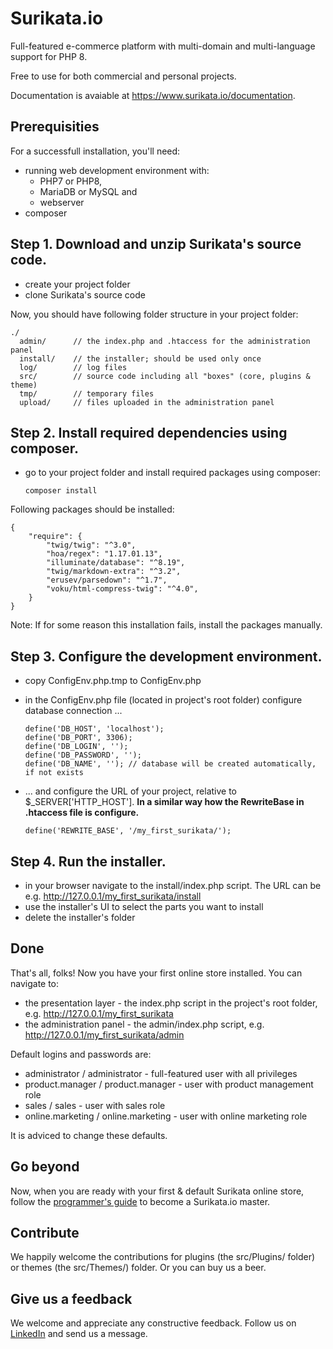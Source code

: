 # Surikata.io
Full-featured e-commerce platform with multi-domain and multi-language support for PHP 8.

Free to use for both commercial and personal projects.

Documentation is avaiable at https://www.surikata.io/documentation</a>.

## Prerequisities

For a successfull installation, you'll need:

  * running web development environment with:
    * PHP7 or PHP8,
    * MariaDB or MySQL and
    * webserver
  * composer

## Step 1. Download and unzip Surikata's source code.

  * create your project folder
  * clone Surikata's source code

Now, you should have following folder structure in your project folder:

    ./
      admin/      // the index.php and .htaccess for the administration panel
      install/    // the installer; should be used only once
      log/        // log files
      src/        // source code including all "boxes" (core, plugins & theme)
      tmp/        // temporary files
      upload/     // files uploaded in the administration panel

## Step 2. Install required dependencies using composer.

  * go to your project folder and install required packages using composer:

        composer install

Following packages should be installed:

    {
        "require": {
            "twig/twig": "^3.0",
            "hoa/regex": "1.17.01.13",
            "illuminate/database": "^8.19",
            "twig/markdown-extra": "^3.2",
            "erusev/parsedown": "^1.7",
            "voku/html-compress-twig": "^4.0",
        }
    }

Note: If for some reason this installation fails, install the packages manually.

## Step 3. Configure the development environment.

  * copy ConfigEnv.php.tmp to ConfigEnv.php
  * in the ConfigEnv.php file (located in project's root folder) configure database connection ...

        define('DB_HOST', 'localhost');
        define('DB_PORT', 3306);
        define('DB_LOGIN', '');
        define('DB_PASSWORD', '');
        define('DB_NAME', ''); // database will be created automatically, if not exists

  * ... and configure the URL of your project, relative to $_SERVER['HTTP_HOST']. **In a similar way how the RewriteBase in .htaccess file is configure.**

        define('REWRITE_BASE', '/my_first_surikata/');

## Step 4. Run the installer.

  * in your browser navigate to the install/index.php script.
    The URL can be e.g. http://127.0.0.1/my_first_surikata/install
  * use the installer's UI to select the parts you want to install
  * delete the installer's folder

## Done

That's all, folks! Now you have your first online store installed. You can navigate to:

  * the presentation layer - the index.php script in the project's root folder, e.g. http://127.0.0.1/my_first_surikata
  * the administration panel - the admin/index.php script, e.g. http://127.0.0.1/my_first_surikata/admin

Default logins and passwords are:

  * administrator / administrator - full-featured user with all privileges
  * product.manager / product.manager - user with product management role
  * sales / sales - user with sales role
  * online.marketing / online.marketing - user with online marketing role

It is adviced to change these defaults.

## Go beyond

Now, when you are ready with your first & default Surikata online store, follow the <a href='https://www.surikata.io/documentation/programmers-guide' target=_blank>programmer's guide</a> to become a Surikata.io master.

## Contribute

We happily welcome the contributions for plugins (the src/Plugins/ folder) or themes (the src/Themes/) folder. Or you can buy us a beer.

## Give us a feedback

We welcome and appreciate any constructive feedback. Follow us on <a href='https://www.linkedin.com/company/1415801/admin/products/wai-s-r-o-surikataio/' target=_blank>LinkedIn</a> and send us a message.
